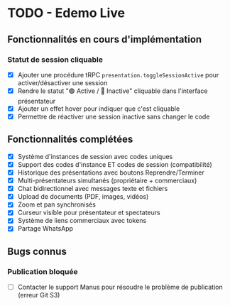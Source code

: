 # TODO - Edemo Live

## Fonctionnalités en cours d'implémentation

### Statut de session cliquable
- [x] Ajouter une procédure tRPC `presentation.toggleSessionActive` pour activer/désactiver une session
- [x] Rendre le statut "🟢 Active / 🔴 Inactive" cliquable dans l'interface présentateur
- [x] Ajouter un effet hover pour indiquer que c'est cliquable
- [x] Permettre de réactiver une session inactive sans changer le code

## Fonctionnalités complétées

- [x] Système d'instances de session avec codes uniques
- [x] Support des codes d'instance ET codes de session (compatibilité)
- [x] Historique des présentations avec boutons Reprendre/Terminer
- [x] Multi-présentateurs simultanés (propriétaire + commerciaux)
- [x] Chat bidirectionnel avec messages texte et fichiers
- [x] Upload de documents (PDF, images, vidéos)
- [x] Zoom et pan synchronisés
- [x] Curseur visible pour présentateur et spectateurs
- [x] Système de liens commerciaux avec tokens
- [x] Partage WhatsApp

## Bugs connus

### Publication bloquée
- [ ] Contacter le support Manus pour résoudre le problème de publication (erreur Git S3)

